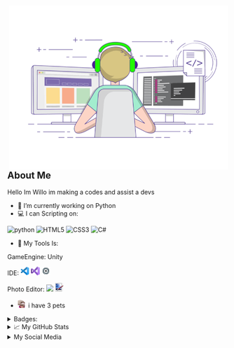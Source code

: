 <img align="right" alt="GIF" src="https://raw.githubusercontent.com/devSouvik/devSouvik/master/gif3.gif" width="500"/>

## About Me
Hello Im Willo 
im making a codes and assist a devs

- 🔭 I’m currently working on Python
- 💻 I can Scripting on: 

![python](https://img.shields.io/badge/-python-grey?style=for-the-badge&logo=python&logoColor=white&labelColor=8E2DE2)
![HTML5](https://img.shields.io/badge/html%205-grey?style=for-the-badge&logo=html5&logoColor=white&labelColor=8E2DE2)
![CSS3](https://img.shields.io/badge/css%203-grey?style=for-the-badge&logo=css3&logoColor=white&labelColor=8E2DE2)
![C#](https://img.shields.io/badge/c%23-grey?style=for-the-badge&logo=cs&logoColor=white&labelColor=8E2DE2)

- 🔧 My Tools Is:

GameEngine: Unity

IDE: 
<code><img height="20" src="https://raw.githubusercontent.com/WilloIzCitron/WilloIzCitron/main/vs-code-responsive-01-1.png"></code>
<code><img height="20" src="https://raw.githubusercontent.com/WilloIzCitron/WilloIzCitron/e4154f02d0501767f094f6cdba02235d2c14d218/BrandVisualStudioWin2019-3.svg"></code>
<code><img height="20" src="https://raw.githubusercontent.com/WilloIzCitron/WilloIzCitron/main/Repl.it_logo.svg"></code>

Photo Editor:
<code><img height="20" src="https://upload.wikimedia.org/wikipedia/commons/thumb/a/af/Adobe_Photoshop_CC_icon.svg/800px-Adobe_Photoshop_CC_icon.svg.png"></code>
<code><img height="20" src="https://github.com/WilloIzCitron/WilloIzCitron/blob/main/Cuplikan%20layar%202020-10-20%20101505.png?raw=true"></code>

- <img src="https://github.com/WilloIzCitron/WilloIzCitron/blob/main/ezgif.com-gif-maker.gif?raw=true" width="20" height="20"/> i have 3 pets

<details>
  <summary>Badges:</summary>
  
![](https://visitor-badge.glitch.me/badge?page_id=Willoizcitron)
  
</details>

<details>
<summary>📈 My GitHub Stats</summary>

![WilloIzCitron's github stats](https://github-readme-stats.vercel.app/api?username=WilloIzCitron&show_icons=true&theme=radical)

![Top Langs](https://github-readme-stats.vercel.app/api/top-langs/?username=WilloIzCitron&layout=compact&theme=radical)
</details>

<details>
  <summary> My Social Media</summary>

Itch | [Click Here](https://willodev.itch.io/) Discord | [Join Here](https://discord.gg/ZyB4Zcg) 
</details>
